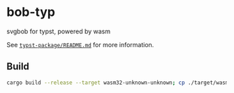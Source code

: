 # bob-typ
 svgbob for typst, powered by wasm

See [`typst-package/README.md`](typst-package/README.md) for more information.

## Build
```sh
cargo build --release --target wasm32-unknown-unknown; cp ./target/wasm32-unknown-unknown/release/bob_typ.wasm ./typst-package
```